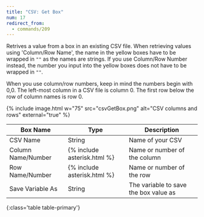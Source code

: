 ```yaml
---
title: "CSV: Get Box"
num: 17
redirect_from:
  - commands/209	
---
```


Retrives a value from a box in an existing CSV file. When retrieving values using 'Column/Row Name', the name in the yellow boxes have to be wrapped in `""` as the names are strings. If you use Column/Row Number instead, the number you input into the yellow boxes does not have to be wrapped in `""`. 

When you use column/row numbers, keep in mind the numbers begin with 0,0. The left-most column in a CSV file is column 0. The first row below the row of column names is row 0.

{% include image.html w="75" src="csvGetBox.png" alt="CSV columns and rows" external="true" %}

| Box Name | Type | Description | 
|-------|--------|--------
|CSV Name|String|Name of your CSV
|Column Name/Number|{% include asterisk.html %}|Name or number of the column
|Row Name/Number|{% include asterisk.html %}|Name or number of the row
|Save Variable As|String|The variable to save the box value as
{:class='table table-primary'}









